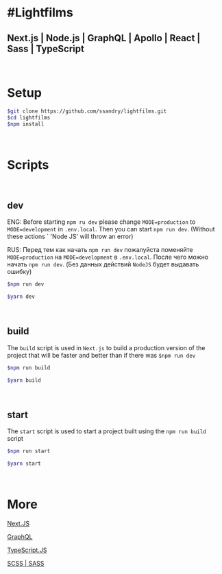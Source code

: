 # #Lightfilms

## Next.js | Node.js | GraphQL | Apollo | React | Sass | TypeScript

<br />

# Setup

```sh
$git clone https://github.com/ssandry/lightfilms.git
$cd lightfilms
$npm install
```

<br />

# Scripts

<br />

## dev

ENG: Before starting `npm ru dev` please change `MODE=production` to `MODE=development` in `.env.local`. Then you can start `npm run dev`. (Without these actions ` 'Node JS' will throw an error)

RUS: Перед тем как начать `npm run dev` пожалуйста поменяйте `MODE=production` на `MODE=development` в `.env.local`. После чего можно начать `npm run dev`. (Без данных действий `NodeJS` будет выдавать ошибку)

```sh
$npm run dev
```

```sh
$yarn dev
```

<br />

## build

The `build` script is used in `Next.js` to build a production version of the project that will be faster and better than if there was `$npm run dev`

```sh
$npm run build
```

```sh
$yarn build
```

<br />

## start 

The `start` script is used to start a project built using the `npm run build` script

```sh
$npm run start
```

```sh
$yarn start
```

<br />

# More

<p>
    <a href = "">Next.JS</a>
</p>
<p>
    <a href = "">GraphQL</a>
</p>
<p>
    <a href = "">TypeScript.JS</a>
</p>
<p>
    <a href = "">SCSS | SASS</a>
</p>

